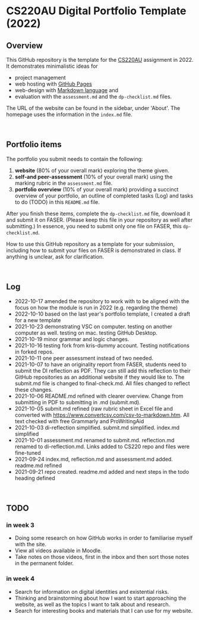 # CS220AU Digital Portfolio Template (2022)
## Overview
This GitHub repository is the template for the [CS220AU](https://github.com/khofstadter/CS220AU) assignment in 2022. It demonstrates minimalistic ideas for 

- project management
- web hosting with [GitHub Pages](https://pages.github.com/) 
- web-design with [Markdown language](https://guides.github.com/features/mastering-markdown/) and
- evaluation with the `assessment.md` and the `dp-checklist.md` files. 

The URL of the website can be found in the sidebar, under 'About'. The homepage uses the information in the `index.md` file.

<br>

## Portfolio items
The portfolio you submit needs to contain the following:

1. **website** (80% of your overall mark) exploring the theme given.
2. **self-and peer-assessment** (10% of your overall mark) using the marking rubric in the `assessment.md` file.
3. **portfolio overview** (10% of your overall mark) providing a succinct overview of your portfolio, an outline of completed tasks (Log) and tasks to do (TODO) in this `README.md` file.

After you finish these items, complete the `dp-checklist.md` file, download it and submit it on FASER. (Please keep this file in your repository as well after submitting.) In essence, you need to submit only one file on FASER, this `dp-checklist.md`. 

How to use this GitHub repository as a template for your submission, including how to submit your files on FASER is demonstrated in class. If anything is unclear, ask for clarification. 

<br>

## Log

- 2022-10-17 amended the repository to work with to be aligned with the focus on how the module is run in 2022 (e.g. regarding the theme)
- 2022-10-10 based on the last year's portfolio template, I created a draft for a new template
- 2021-10-23 demonstrating VSC on computer. testing on another computer as well. testing on mac. testing GitHub Desktop. 
- 2021-10-19 minor grammar and logic changes. 
- 2021-10-16 testing fork from kris-dummy account. Testing notifications in forked repos. 
- 2021-10-11 one peer assessment instead of two needed.
- 2021-10-07 to have an originality report from FASER, students need to submit the DI reflection as PDF. They can still add this reflection to their GitHub repositories as an additional website if they would like to. The submit.md file is changed to final-check.md. All files changed to reflect these changes. 
- 2021-10-06 README.md refined with clearer overview. Change from submitting in PDF to submitting in .md (submit.md). 
- 2021-10-05 submit.md refined (raw rubric sheet in Excel file and converted with https://www.convertcsv.com/csv-to-markdown.htm. All text checked with free Grammarly and ProWritingAid
- 2021-10-03 di-reflection simplified. submit.md simplified. index.md simplified
- 2021-10-01 assessment.md renamed to submit.md. reflection.md renamed to di-reflection.md. Links added to CS220 repo and files were fine-tuned
- 2021-09-24 index.md, reflection.md and assessment.md added. readme.md refined
- 2021-09-21 repo created. readme.md added and next steps in the todo heading defined

<br>

## TODO
### in week 3
- Doing some research on how GitHub works in order to familiarise myself with the site.
- View all videos available in Moodle.
- Take notes on those videos, first in the inbox and then sort those notes in the permanent folder.
### in week 4
- Search for information on digital identities and existential risks.
- Thinking and brainstorming about how I want to start approaching the website, as well as the topics I want to talk about and research.
- Search for interesting books and materials that I can use for my website.
